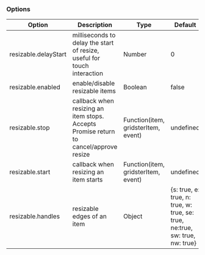 ### Options

| Option               | Description                                                                           | Type                                | Default                                                                     |
| -------------------- | ------------------------------------------------------------------------------------- | ----------------------------------- | --------------------------------------------------------------------------- |
| resizable.delayStart | milliseconds to delay the start of resize, useful for touch interaction               | Number                              | 0                                                                           |
| resizable.enabled    | enable/disable resizable items                                                        | Boolean                             | false                                                                       |
| resizable.stop       | callback when resizing an item stops. Accepts Promise return to cancel/approve resize | Function(item, gridsterItem, event) | undefined                                                                   |
| resizable.start      | callback when resizing an item starts                                                 | Function(item, gridsterItem, event) | undefined                                                                   |
| resizable.handles    | resizable edges of an item                                                            | Object                              | {s: true, e: true, n: true, w: true, se: true, ne:true, sw: true, nw: true} |
